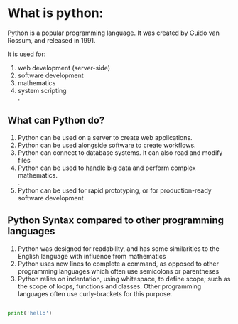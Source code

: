 
<h1>What is python:</h1>
Python is a popular programming language. It was created by Guido van Rossum, and released in 1991.

It is used for:
<ol>
<li>web development (server-side)</li>
<li>software development</li>
<li>mathematics</li>
<li>system scripting</li>.
</ol>

<h2>What can Python do?</h2>
<ol>
<li>Python can be used on a server to create web applications.</li>
<li>Python can be used alongside software to create workflows.</li>
<li>Python can connect to database systems. It can also read and modify files</li>
<li>Python can be used to handle big data and perform complex mathematics.</li>.
<li>Python can be used for rapid prototyping, or for production-ready software development</li>
</ol>

<h2>Python Syntax compared to other programming languages</h2>
<ol>
  <li>Python was designed for readability, and has some similarities to the English language with influence from mathematics</li>
  <li>Python uses new lines to complete a command, as opposed to other programming languages which often use semicolons or parentheses</li>
  <li>Python relies on indentation, using whitespace, to define scope; such as the scope of loops, functions and classes. Other programming languages often use curly-brackets for this purpose.</li>
  
</ol>














```python

print('hello')

```
